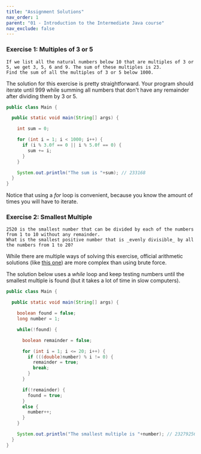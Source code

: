 ```yaml
---
title: "Assignment Solutions"
nav_order: 1
parent: "01 - Introduction to the Intermediate Java course"
nav_exclude: false
---
```


### Exercise 1: Multiples of 3 or 5
```
If we list all the natural numbers below 10 that are multiples of 3 or 5, we get 3, 5, 6 and 9. The sum of these multiples is 23.
Find the sum of all the multiples of 3 or 5 below 1000.
```

The solution for this exercise is pretty straightforward. Your program should iterate until 999 while summing all numbers that don't have any remainder after dividing them by 3 or 5.

```java
public class Main {

  public static void main(String[] args) {

    int sum = 0;

    for (int i = 1; i < 1000; i++) {
      if (i % 3.0f == 0 || i % 5.0f == 0) {
        sum += i;
      }
    }

    System.out.println("The sum is "+sum); // 233168
  }
}
```

Notice that using a *for* loop is convenient, because you know the amount of times you will have to iterate.

### Exercise 2: Smallest Multiple
```
2520 is the smallest number that can be divided by each of the numbers from 1 to 10 without any remainder.
What is the smallest positive number that is _evenly divisible_ by all the numbers from 1 to 20?
```

While there are multiple ways of solving this exercise, official arithmetic solutions (like [this one](https://en.wikipedia.org/wiki/Least_common_multiple)) are more complex than using brute force.

The solution below uses a *while* loop and keep testing numbers until the smallest multiple is found (but it takes a lot of time in slow computers).

```java
public class Main {

  public static void main(String[] args) {

    boolean found = false;
    long number = 1;

    while(!found) {

      boolean remainder = false;

      for (int i = 1; i <= 20; i++) {
        if (((double)number) % i != 0) {
          remainder = true;
          break;
        }
      }

      if(!remainder) {
        found = true;
      }
      else {
        number++;
      }
    }

    System.out.println("The smallest multiple is "+number); // 232792560
  }
}
```
